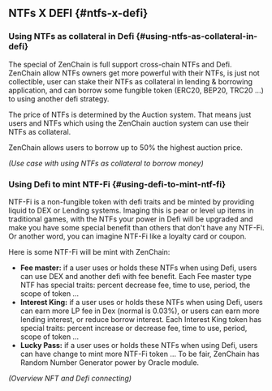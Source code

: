 ## NTFs X DEFI {#ntfs-x-defi}

### Using NTFs as collateral in Defi {#using-ntfs-as-collateral-in-defi}

The special of ZenChain is full support cross-chain NTFs and Defi. ZenChain allow NTFs owners get more powerful with their NTFs, is just not collectible, user can stake their NTFs as collateral in lending &amp; borrowing application, and can borrow some fungible token (ERC20, BEP20, TRC20 …) to using another defi strategy.

The price of NTFs is determined by the Auction system. That means just users and NTFs which using the ZenChain auction system can use their NTFs as collateral.

ZenChain allows users to borrow up to 50% the highest auction price.

_(Use case with using NTFs as collateral to borrow money)_

### Using Defi to mint NTF-Fi {#using-defi-to-mint-ntf-fi}

NTF-Fi is a non-fungible token with defi traits and be minted by providing liquid to DEX or Lending systems. Imaging this is pear or level up items in traditional games, with the NTFs your power in Defi will be upgraded and make you have some special benefit than others that don&#039;t have any NTF-Fi. Or another word, you can imagine NTF-Fi like a loyalty card or coupon.

Here is some NTF-Fi will be mint with ZenChain:

*   **Fee master:** if a user uses or holds these NTFs when using Defi, users can use DEX and another defi with fee benefit. Each Fee master type NTF has special traits: percent decrease fee, time to use, period, the scope of token …
*   **Interest King:** if a user uses or holds these NTFs when using Defi, users can earn more LP fee in Dex (normal is 0.03%), or users can earn more lending interest, or reduce borrow interest. Each Interest King token has special traits: percent increase or decrease fee, time to use, period, scope of token …
*   **Lucky Pass:** if a user uses or holds these NTFs when using Defi, users can have change to mint more NTF-Fi token … To be fair, ZenChain has Random Number Generator power by Oracle module.

_(Overview NFT and Defi connecting)_